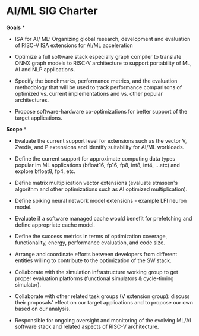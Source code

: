 # AI/ML SIG Charter

**Goals**
*
* ISA for AI/ ML: Organizing global research, development and evaluation of RISC-V ISA extensions for AI/ML acceleration

* Optimize a full software stack especially graph compiler to translate ONNX graph models to RISC-V architecture to support portability of ML, AI and NLP applications.

* Specify the benchmarks, performance metrics, and the evaluation methodology that will be used to track performance comparisons of optimized vs. current implementations and vs. other popular architectures.

* Propose software-hardware co-optimizations for better support of the target applications.


**Scope**
*
* Evaluate the current support level for extensions such as the vector V, Zvediv, and P extensions and identify suitability for AI/ML workloads.

* Define the current support for approximate computing data types popular im ML applications (bfloat16, fp16, fp8, int8, int4, ...etc) and explore bfloat8, fp4, etc.

* Define matrix multiplication vector extensions (evaluate strassen's algorithm and other optimizations such as AI optimized multiplication).

* Define spiking neural network model extensions - example LFI neuron model.

* Evaluate if a software managed cache would benefit for prefetching and define appropriate cache model.

* Define the success metrics in terms of optimization coverage, functionality, energy, performance evaluation, and code size.

* Arrange and coordinate efforts between developers from different entities willing to contribute to the optimization of the SW stack. 

* Collaborate with the simulation infrastructure working group to get proper evaluation platforms (functional simulators & cycle-timing simulator). 

* Collaborate with other related task groups (V extension group): discuss their proposals’ effect on our target applications and to propose our own based on our analysis.

* Responsible for ongoing oversight and monitoring of the evolving ML/AI software stack and related aspects of RISC-V architecture.
